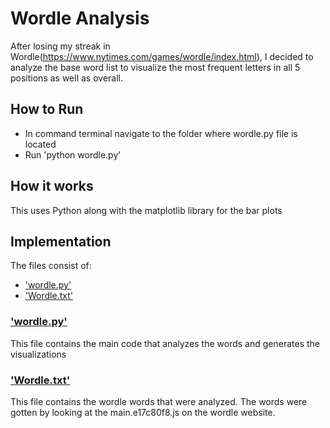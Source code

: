 # Wordle Analysis

After losing my streak in Wordle(https://www.nytimes.com/games/wordle/index.html), I decided to analyze the base word list to visualize the most frequent letters in all 5 positions as well as overall.

## How to Run
* In command terminal navigate to the folder where wordle.py file is located
* Run 'python wordle.py'

## How it works
This uses Python along with the matplotlib library for the bar plots

## Implementation

The files consist of:
* ['wordle.py'](wordle/wordle.py)
* ['Wordle.txt'](wordle/Wordle.txt)

### ['wordle.py'](wordle/wordle.py)

This file contains the main code that analyzes the words and generates the visualizations

### ['Wordle.txt'](wordle/Wordle.txt)

This file contains the wordle words that were analyzed. The words were gotten by looking at the main.e17c80f8.js on the wordle website.


